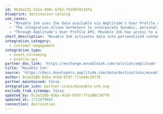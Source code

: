 ```yaml
---
id: 9b3ba232-531a-490c-b762-7b188f8118fa
blueprint: destination-catalog
use_cases:
  - "Movable Ink uses the data available via Amplitude's User Profile API to automatically generate content that is personalized to each user's behavior and preferences. This can significantly increase engagement rates, as content that resonates with the individual's interests and behaviors is more likely to capture attention and drive action."
  - 'The integration allows marketers to incorporate dynamic, personalized content into various customer engagement channels. This means that emails, in-app messages, and other forms of communication can include content that adapts to user data in real-time, providing a tailored experience for each recipient.'
  - "Through Amplitude's User Profile API, Movable Ink has access to a rich set of user data, including user properties, computed user properties, cohort memberships, and recommendations. This data is instrumental in creating highly targeted and relevant content for different segments of the user base."
short_description: 'Movable Ink activates data into personalized content in any customer engagement and is a powerful extension to the technologies that marketers use today.'
integration_category:
  - customer-engagement
integration_type:
  - event-streaming
  - profile-api
partner_doc_link: 'https://exchange.movableink.com/solution/amplitude'
title: 'Movable Ink'
source: 'https://docs.developers.amplitude.com/data/destinations/movable-ink'
author: 0c3a318b-936a-4cbd-8fdf-771a90c297f0
partner_maintained: false
integration_icon: partner-icons/moveable-ink.svg
exclude_from_sitemap: false
updated_by: 0c3a318b-936a-4cbd-8fdf-771a90c297f0
updated_at: 1713479882
connection: destination
---
```

